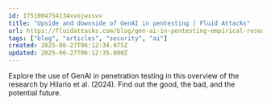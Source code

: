 ```yaml
---
id: 1751004754134xvojwxsvv
title: "Upside and downside of GenAI in pentesting | Fluid Attacks"
url: https://fluidattacks.com/blog/gen-ai-in-pentesting-empirical-research
tags: ["blog", "articles", "security", "ai"]
created: 2025-06-27T06:12:34.075Z
updated: 2025-06-27T06:12:35.000Z
---
```

Explore the use of GenAI in penetration testing in this overview of the research by Hilario et al. (2024). Find out the good, the bad, and the potential future.
